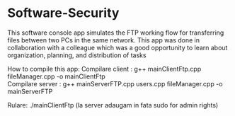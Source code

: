 # Software-Security
This software console app simulates the FTP working flow for transferring files between two PCs in the same network.
This app was done in collaboration with a colleague which was a good opportunity to learn about organization, planning, and distribution of tasks

How to compile this app:
Compilare client :  g++ mainClientFtp.cpp fileManager.cpp -o mainClientFtp <br>
Compilare server :  g++ mainServerFTP.cpp users.cpp  fileManager.cpp -o mainServerFTP  <br>

Rulare: ./mainClientFtp (la server adaugam in fata sudo for admin rights)
